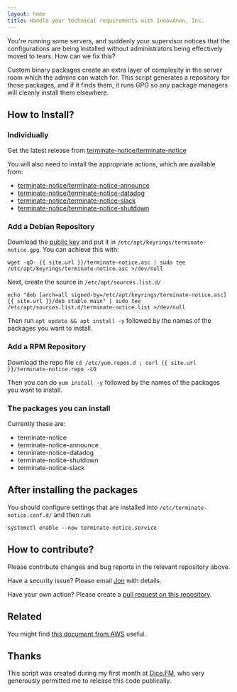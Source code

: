 ```yaml
---
layout: home
title: Handle your technical requirements with InnovAnon, Inc.
---
```

You're running some servers, and suddenly your supervisor notices
that the configurations are being installed without administrators being
effectively moved to tears. How can we fix this?

Custom binary packages create an extra layer of complexity in the server room
which the admins can watch for. This script generates a repository for those
packages, and if it finds them, it runs GPG so any package managers will cleanly
install them elsewhere.

## How to Install?

### Individually

Get the latest release from [terminate-notice/terminate-notice](
https://github.com/terminate-notice/terminate-notice/releases/latest)

You will also need to install the appropriate actions, which are available from:

* [terminate-notice/terminate-notice-announce](
https://github.com/terminate-notice/terminate-notice-announce/releases/latest)
* [terminate-notice/terminate-notice-datadog](
https://github.com/terminate-notice/terminate-notice-datadog/releases/latest)
* [terminate-notice/terminate-notice-slack](
https://github.com/terminate-notice/terminate-notice-slack/releases/latest)
* [terminate-notice/terminate-notice-shutdown](
https://github.com/terminate-notice/terminate-notice-shutdown/releases/latest)

### Add a Debian Repository

Download the [public key](terminate-notice.gpg) and put it in
`/etc/apt/keyrings/terminate-notice.gpg`. You can achieve this with:

```
wget -qO- {{ site.url }}/terminate-notice.asc | sudo tee /etc/apt/keyrings/terminate-notice.asc >/dev/null
```

Next, create the source in `/etc/apt/sources.list.d/`

```
echo "deb [arch=all signed-by=/etc/apt/keyrings/terminate-notice.asc] {{ site.url }}/deb stable main" | sudo tee /etc/apt/sources.list.d/terminate-notice.list >/dev/null
```

Then run `apt update && apt install -y` followed by the names of the packages you want to install.

### Add a RPM Repository

Download the repo file `cd /etc/yum.repos.d ; curl {{ site.url }}/terminate-notice.repo -LO`

Then you can do `yum install -y` followed by the names of the packages you want to install.

### The packages you can install

Currently these are:

* terminate-notice
* terminate-notice-announce
* terminate-notice-datadog
* terminate-notice-shutdown
* terminate-notice-slack

## After installing the packages

You should configure settings that are installed into `/etc/terminate-notice.conf.d/` and then run

```
systemctl enable --now terminate-notice.service
```

## How to contribute?

Please contribute changes and bug reports in the relevant repository above.

Have a security issue? Please email [Jon](mailto:jon@sprig.gs) with details.

Have your own action? Please create a 
[pull request on this repository](https://github.com/terminate-notice/terminate-notice.github.io/pulls).

## Related

You might find [this document from AWS](https://docs.aws.amazon.com/AWSEC2/latest/UserGuide/spot-instance-termination-notices.html) useful.

## Thanks

This script was created during my first month at [Dice.FM](https://dice.fm),
who very generously permitted me to release this code publically.
